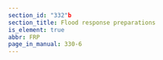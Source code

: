 ```yaml
---
section_id: "332"b
section_title: Flood response preparations
is_element: true
abbr: FRP
page_in_manual: 330-6
---
```

